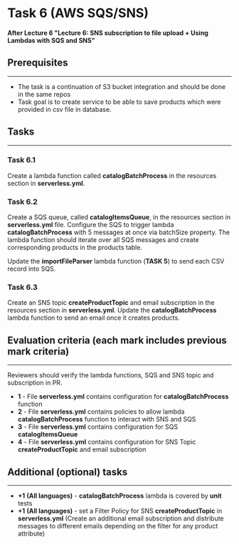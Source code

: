 # Task 6 (AWS SQS/SNS)

**After Lecture 6 "Lecture 6: SNS subscription to file upload + Using Lambdas with SQS and SNS"**

## Prerequisites
---

- The task is a continuation of S3 bucket integration and should be done in the same repos
- Task goal is to create service to be able to save products which were provided in csv file in database.

## Tasks
---

### Task 6.1

Create a lambda function called **catalogBatchProcess** in the resources section in **serverless.yml**.

### Task 6.2

Create a SQS queue, called **catalogItemsQueue**, in the resources section in **serverless.yml** file.
Configure the SQS to trigger lambda **catalogBatchProcess** with 5 messages at once via batchSize property.
The lambda function should iterate over all SQS messages and create corresponding products in the products table.

Update the **importFileParser** lambda function (**TASK 5**) to send each CSV record into SQS.

### Task 6.3

Create an SNS topic **createProductTopic** and email subscription in the resources section in **serverless.yml**.
Update the **catalogBatchProcess** lambda function to send an email once it creates products.

## Evaluation criteria (each mark includes previous mark criteria)
---

Reviewers should verify the lambda functions, SQS and SNS topic and subscription in PR.
 
- **1** - File **serverless.yml** contains configuration for **catalogBatchProcess** function
- **2** - File **serverless.yml** contains policies to allow lambda **catalogBatchProcess** function to interact with SNS and SQS
- **3** - File **serverless.yml** contains configuration for SQS **catalogItemsQueue**
- **4** - File **serverless.yml** contains configuration for SNS Topic **createProductTopic** and email subscription


## Additional (optional) tasks
---

- **+1** **(All languages)** - **catalogBatchProcess** lambda is covered by **unit** tests 
- **+1** **(All languages)** - set a Filter Policy for SNS **createProductTopic** in **serverless.yml** (Create an additional email subscription and distribute messages to different emails depending on the filter for any product attribute) 
